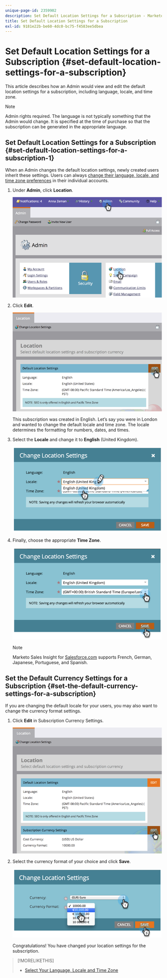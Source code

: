 ```yaml
---
unique-page-id: 2359902
description: Set Default Location Settings for a Subscription - Marketo Docs - Product Documentation
title: Set Default Location Settings for a Subscription
exl-id: 9181e22b-be60-4dc0-bc75-f4583ee5dbea
---
```

# Set Default Location Settings for a Subscription {#set-default-location-settings-for-a-subscription}

This article describes how an Admin would view and edit the default location settings for a subscription, including language, locale, and time zone.

>[!NOTE]
>
>Admin rights required. The language is not typically something that the Admin would change. It is specified at the time of purchase so that the subscription can be generated in the appropriate language.

## Set Default Location Settings for a Subscription {#set-default-location-settings-for-a-subscription-1}

When an Admin changes the default location settings, newly created users inherit these settings. Users can always [change their language, locale, and time zone preferences](/help/marketo/product-docs/administration/settings/select-your-language-locale-and-time-zone.md) in their individual accounts.

1. Under **Admin**, click **Location**.

   ![](assets/image2014-11-7-11-3a39-3a17.png)

1. Click **Edit**.

   ![](assets/image2014-11-7-11-3a40-3a39.png)

   This subscription was created in English. Let’s say you were in London and wanted to change the default locale and time zone. The locale determines the formatting for numbers, dates, and times.

1. Select the **Locale** and change it to **English** (United Kingdom).

   ![](assets/image2014-11-7-11-3a51-3a26.png)

1. Finally, choose the appropriate **Time Zone**.

   ![](assets/image2014-11-7-14-3a42-3a34.png)

   >[!NOTE]
   >
   >Marketo Sales Insight for [Salesforce.com](https://salesforce.com/) supports French, German, Japanese, Portuguese, and Spanish.

## Set the Default Currency Settings for a Subscription {#set-the-default-currency-settings-for-a-subscription}

If you are changing the default locale for your users, you may also want to change the currency format settings.

1. Click **Edit** in Subscription Currency Settings.

   ![](assets/image2014-11-7-15-3a50-3a33.png)

1. Select the currency format of your choice and click **Save**.

   ![](assets/image2014-11-7-15-3a58-3a21.png)

   Congratulations! You have changed your location settings for the subscription.

>[!MORELIKETHIS]
>
>* [Select Your Language, Locale and Time Zone](/help/marketo/product-docs/administration/settings/select-your-language-locale-and-time-zone.md)
